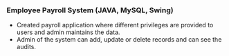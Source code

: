 ### Employee Payroll System (JAVA, MySQL, Swing)
- Created payroll application where different privileges are provided to users and admin maintains the data.
- Admin of the system can add, update or delete records and can see the audits.
